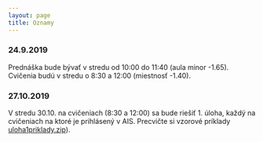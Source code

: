 ```yaml
---
layout: page
title: Oznamy
---
```


### 24.9.2019

Prednáška bude bývať v stredu od 10:00 do 11:40 (aula minor -1.65). Cvičenia budú v stredu o 8:30 a 12:00 (miestnosť -1.40).


### 27.10.2019

V stredu 30.10. na cvičeniach (8:30 a 12:00) sa bude riešiť 1. úloha, každý na cvičeniach na ktoré je prihlásený v AIS. Precvičte si vzorové príklady [uloha1priklady.zip](labs/uloha1priklady.zip)).






